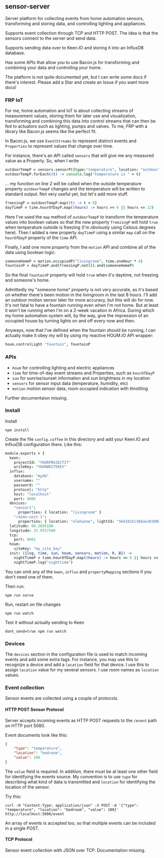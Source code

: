 ## sensor-server

Server platform for collecting events from home automation sensors, transforming and storing data, and controlling lighting and appliances.

Supports event collection through TCP and HTTP POST. The idea is that the sensors connect to the server and send data.

Supports sending data over to Keen.IO and storing it into an InfluxDB database.

Has some APIs that allow you to use Bacon.js for transforming and combining your data and controlling your home.

The platform is not quite documented yet, but I can write some docs if there's interest. Please add a Star and create an Issue if you want more docs!

### FRP IoT

For me, home automation and IoT is about collecting streams of measurement values, storing them for later use and visualization, 
transforming and combining this data into control streams that can then be fed to actuators such as lighting, pumps and valves. To me, 
FRP with a library like Bacon.js seems like the perfect fit.

In Bacon.js, we use `EventStreams` to represent distinct events and `Properties` to represent values that change over time.

For instance, there's an API called `sensors` that will give me any measured value as a Property. So, when I write

```coffeescript
outdoorTempP = sensors.sensorP({type:"temperature", location: "outdoor"})
outdoorTempP.forEach((t) -> console.log("temperature is " + t)
````

... my function on line 2 will be called when the outside temperature property `outdoorTempP` changes and the temperature will be written to standard output. 
Not very useful yet, but let's add more stuff.

```coffeescript
freezingP = outdoorTempP.map((t) -> t < 0)
dayTimeP = time.hourOfDayP.map((hours) -> hours >= 6 || hours <= 22)
````

Here I've used the `map` method of `outdoorTempP` to transform the temperature values into boolean values so that the new 
property `freezingP` will hold `true` when temperature outside is freezing (I'm obviously using Celsius degrees here). 
Then I added a new property `dayTimeP` using a similar `map` call on the `hourOfDayP` property of the `time` API.

Finally, I add one more property from the `motion` API and combine all of the data using boolean logic:

```coffeescript
someoneHomeP = motion.occupiedP("livingroom", time.oneHour * 8)
fountainP = dayTimeP.and(freezingP.not()).and(someoneHomeP)
```

So the final `fountainP` property will hold `true` when it's daytime, not freezing and someone's home. 

Admittedly my "someone home" property is not very accurate, as it's based on whether there's been motion in the livingroom in the last 8 hours. I'll add an outdoor motion sensor later for more accuracy, but this will do for now. It's not fatal to have a fountain running even when I'm not home. But at least it won't be running when I'm on a 2-week vacation in Africa. During which my home automation system will, by the way, give the impression of an occupied house by turning lights on and off every now and then.

Anyways, now that I've defined when the fountain should be running, I can actually make it obey my will by using my reactive HOUM.IO API wrapper:

```coffeescript
houm.controlLight "fountain", fountainP
````

### APIs

- `houm` for controlling lighting and electric appliances
- `time` for time-of-day event streams and Properties, such as `hourOfDayP`
- `sun` for sunrise/sunset information and sun brightness in my location
- `sensors` for sensor input data (temperature, humidity, etc)
- `motion` motion sensor data, room occupied indication with throttling

Further documentaion missing.

### Install

Install

    npm install

Create the file `config.coffee` in this  directory and add your Keen.IO and InfluxDB configuration there. Like this:

```coffeescript
module.exports = {
  keen:
    projectId: "YOURPROJECTIT"
    writeKey: "YOURWRITEKEY"
  influx:
    database: "mydb"
    username: ""
    password: ""
    protocol: "http"
    host: "localhost"
    port: 8086
  devices:
    "sensor1":
      properties: { location: "livingroom" }
    "raimo-unit-1":
      properties: { location: "olohuone", lightId: "56d1815c36bae20300614d31"}
  latitude: 60.2695100
  longitude: 25.9557500
  tcp:
    port: 8001
  houm:
    siteKey: "my_site_key"
  init: ({log, time, sun, houm, sensors, motion, R, B}) ->
    nightTimeP = time.hourOfDayP.map((hours) -> hours <= 6 || hours >= 21)
    nightTimeP.log("nighttime")
```

You can omit any of the `keen`, `influx` and `propertyMapping` sections if you don't need one of them.

Then run:

    npm run serve

Run, restart on file changes

    npm run watch

Test it without actually sending to Keen

    dont_send=true npm run watch

### Devices

The `devices` section in the configuration file is used to match incoming events and add some extra tags. For instance,
you may use this to recognize a device and add a `location` field for that device. I use this to assign `location` value for my 
several sensors. I use room names as `location` values.

### Event collection

Sensor events are collected using a couple of protocols.

#### HTTP POST Sensor Protocol

Server accepts incoming events as HTTP POST requests to the `/event` path on HTTP port 5080.

Event documents look like this:

```json
{
    "type": "temperature", 
    "location": "bedroom", 
    "value": 100
}
```

The `value` field is required. In addition, there must be at least one other field for identifying the events source. My convention is to use `type` for describing what kind of data is transmitted and `location` for identifying the location of the sensor.

Try this:

    curl -H "Content-Type: application/json" -X POST -d '{"type": "temperature", "location": "bedroom", "value": 100}' http://localhost:5080/event

An array of events is accepted too, so that multiple events can be included in a single POST.

#### TCP Protocol

Sensor event collection with JSON over TCP. Documentation missing.
